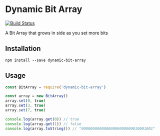 # Dynamic Bit Array
[![Build Status](https://travis-ci.org/ayastreb/dynamic-bit-array.svg?branch=master)](https://travis-ci.org/ayastreb/dynamic-bit-array)

A Bit Array that grows in side as you set more bits

## Installation
```
npm install --save dynamic-bit-array
```

## Usage

```javascript
const BitArray = require('dynamic-bit-array')

const array = new BitArray()
array.set(0, true)
array.set(3, true)
array.set(7, true)

console.log(array.get(0)) // true
console.log(array.get(1)) // false
console.log(array.toString()) // "00000000000000000000000010001001"
```

